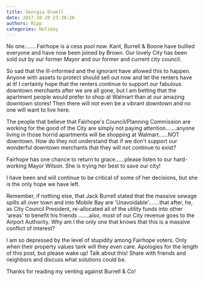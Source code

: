 ```yaml
---
title: Georgia Orwell
date: 2017-10-20 23:39:20
authors: Ripp
categories: Holiday
---
```


 No one........Fairhope is a cess pool now.  Kant, Burrell &amp; Boone have bullied everyone and have now been joined by Brown.   Our lovely City has been sold out by our former Mayor and our former and current city council.

  So sad that the ill-informed and the ignorant have allowed this to happen.  Anyone with assets to protect should sell out now and let the renters have at it!   I certainly hope that the renters continue to support our fabulous downtown merchants after we are all gone, but I am betting that the apartment people would prefer to shop at Walmart than at our amazing downtown stores!  Then there will not even be a vibrant downtown and no one will want to live here.

  The people that believe that Fairhope's Council/Planning Commission are working for the good of the City are simply not paying attention.......anyone living in those horrid apartments will be shopping at Walmart......NOT downtown.   How do they not understand that if we don't support our wonderful downtown merchants that they will not continue to exist?  

Fairhope has one chance to return to grace......please listen to our hard-working Mayor Wilson.  She is trying her best to save our city!  

I have been and will continue to be critical of some of her decisions, but she is the only hope we have left.

Remember, if nothing else, that Jack Burrell stated that the massive sewage spills all over town and into Mobile Bay are 'Unavoidable'.......that after, he, as City Council President, re-allocated all of the utility funds into other 'areas' to benefit his friends .......also, most of our City revenue goes to the Airport Authority.  Why am I the only one that knows that this is a massive conflict of interest?

I am so depressed by the level of stupidity among Fairhope voters.  Only when their property values tank will they even care. Apologies for the length of this post, but please wake up! Talk about this!  Share with friends and neighbors and discuss what solutions could be. 

Thanks for reading my venting against Burrell &amp; Co!